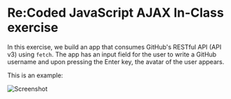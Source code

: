 # Re:Coded JavaScript AJAX In-Class exercise

In this exercise, we build an app that consumes GitHub's RESTful API (API v3) using
`fetch`. The app has an input field for the user to write a GitHub username and upon
pressing the Enter key, the avatar of the user appears.

This is an example:

![Screenshot](https://user-images.githubusercontent.com/12049480/61589540-eb7f6080-abb3-11e9-889c-6a1846c95ca6.png)
